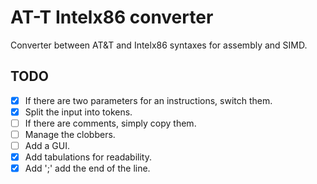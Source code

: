 # AT-T Intelx86 converter
Converter between AT&amp;T and Intelx86 syntaxes for assembly and SIMD.

## TODO

- [x] If there are two parameters for an instructions, switch them.
- [x] Split the input into tokens.
- [ ] If there are comments, simply copy them.
- [ ] Manage the clobbers.
- [ ] Add a GUI.
- [x] Add tabulations for readability.
- [x] Add ';' add the end of the line.